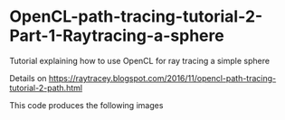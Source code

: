 # OpenCL-path-tracing-tutorial-2-Part-1-Raytracing-a-sphere
Tutorial explaining how to use OpenCL for ray tracing a simple sphere

Details on https://raytracey.blogspot.com/2016/11/opencl-path-tracing-tutorial-2-path.html

This code produces the following images

